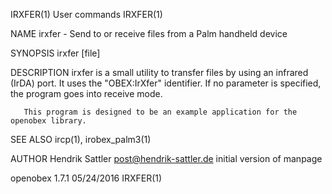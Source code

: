 IRXFER(1)                                                          User commands                                                         IRXFER(1)

NAME
       irxfer - Send to or receive files from a Palm handheld device

SYNOPSIS
       irxfer [file]

DESCRIPTION
       irxfer is a small utility to transfer files by using an infrared (IrDA) port. It uses the "OBEX:IrXfer" identifier. If no parameter is
       specified, the program goes into receive mode.

       This program is designed to be an example application for the openobex library.

SEE ALSO
       ircp(1), irobex_palm3(1)

AUTHOR
       Hendrik Sattler <post@hendrik-sattler.de>
           initial version of manpage

openobex 1.7.1                                                      05/24/2016                                                           IRXFER(1)
